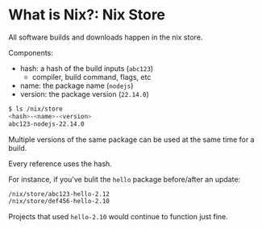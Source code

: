 What is Nix?: Nix Store
===

All software builds and downloads happen in the nix store.

<!-- pause -->

<!-- column_layout: [2, 1] -->

<!-- column: 0 -->

Components:

- hash: a hash of the build inputs (`abc123`)
  - compiler, build command, flags, etc
- name: the package name (`nodejs`)
- version: the package version (`22.14.0`)

<!-- column: 1 -->

```sh
$ ls /nix/store
<hash>-<name>-<version>
abc123-nodejs-22.14.0
```

<!-- reset_layout -->

<!-- pause -->

Multiple versions of the same package can be used at the same time for a build.

Every reference uses the hash.

For instance, if you've bulit the `hello` package before/after an update:

```sh
/nix/store/abc123-hello-2.12
/nix/store/def456-hello-2.10
```

Projects that used `hello-2.10` would continue to function just fine.

<!--
speaker_note: |
  any time nix builds software, it puts it in the /nix/store volume

  =====

  all /nix/store directories have a hash, name, and version
  the hash is a hash of all build inputs: the compiler, compiler flags, dependencies, etc
  if anything changes with that build recipe, you'll get a new build directory

  =====

  since everything is hashed you could have two versions of the same package and they wouldn't interfere
  in this example, we can have hello built with two different versions in two separate directories
  packages that rely on the 2.10 version can continue to function with packages that need 2.12
-->

<!-- end_slide -->
